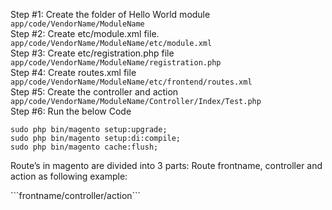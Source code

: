 Step #1: Create the folder of Hello World module<br>
```app/code/VendorName/ModuleName```<br>
Step #2: Create etc/module.xml file.<br>
```app/code/VendorName/ModuleName/etc/module.xml```<br>
Step #3: Create etc/registration.php file<br>
```app/code/VendorName/ModuleName/registration.php```<br>
Step #4: Create routes.xml file<br>
```app/code/VendorName/ModuleName/etc/frontend/routes.xml```<br>
Step #5: Create the controller and action<br>
```app/code/VendorName/ModuleName/Controller/Index/Test.php```<br>
Step #6: Run the below Code<br>
````
sudo php bin/magento setup:upgrade;
sudo php bin/magento setup:di:compile;
sudo php bin/magento cache:flush;
````
<p>Route’s in magento are divided into 3 parts: Route frontname, controller and action as following example:</p>
```frontname/controller/action```
